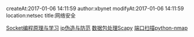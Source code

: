 createAt:2017-01-06 14:11:59
author:xbynet
modifyAt:2017-01-06 14:11:59
location:netsec
title:网络安全

[Socket编程原理与学习](/pages/dokuwiki/python/socket编程学习)
[ip伪造与防范](/pages/dokuwiki/netsurity/ip伪造与防范)
[数据包处理Scapy](/pages/dokuwiki/python/scapy)
[端口扫描python-nmap](/pages/dokuwiki/python/python-nmap)